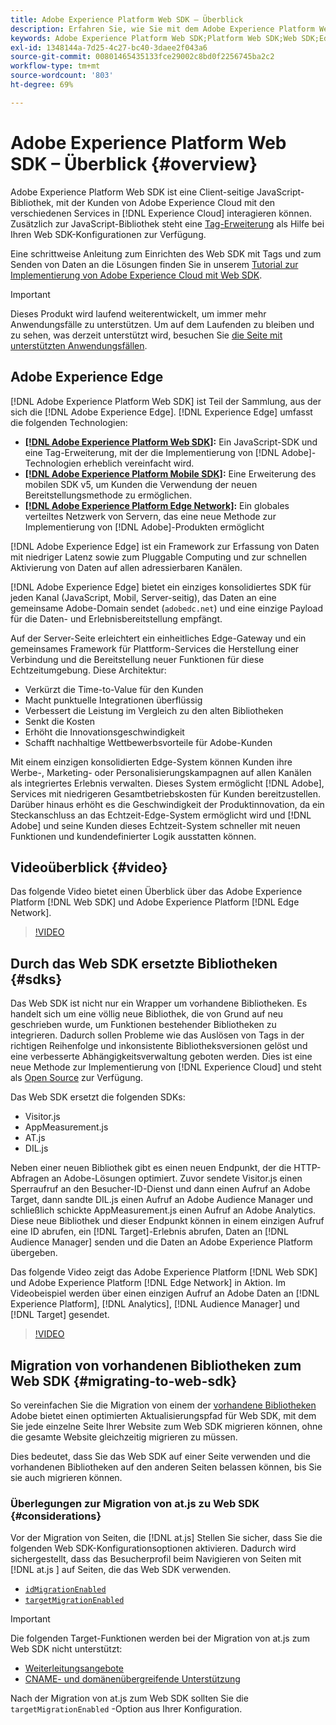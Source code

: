 ```yaml
---
title: Adobe Experience Platform Web SDK – Überblick
description: Erfahren Sie, wie Sie mit dem Adobe Experience Platform Web SDK Platform-Funktionen in Ihre Website integrieren können.
keywords: Adobe Experience Platform Web SDK;Platform Web SDK;Web SDK;Edge;Visitor.js;AppMeasurement.js;AT.js;DIL.js;Web SDK;SDK;Web SDK;Launch;Launch
exl-id: 1348144a-7d25-4c27-bc40-3daee2f043a6
source-git-commit: 00801465435133fce29002c8bd0f2256745ba2c2
workflow-type: tm+mt
source-wordcount: '803'
ht-degree: 69%

---
```


# Adobe Experience Platform Web SDK – Überblick {#overview}

Adobe Experience Platform Web SDK ist eine Client-seitige JavaScript-Bibliothek, mit der Kunden von Adobe Experience Cloud mit den verschiedenen Services in [!DNL Experience Cloud] interagieren können. Zusätzlich zur JavaScript-Bibliothek steht eine [Tag-Erweiterung](./extension/web-sdk-extension-configuration.md) als Hilfe bei Ihren Web SDK-Konfigurationen zur Verfügung.

Eine schrittweise Anleitung zum Einrichten des Web SDK mit Tags und zum Senden von Daten an die Lösungen finden Sie in unserem [Tutorial zur Implementierung von Adobe Experience Cloud mit Web SDK](https://experienceleague.adobe.com/docs/platform-learn/implement-web-sdk/overview.html?lang=de).

>[!IMPORTANT]
>
>Dieses Produkt wird laufend weiterentwickelt, um immer mehr Anwendungsfälle zu unterstützen. Um auf dem Laufenden zu bleiben und zu sehen, was derzeit unterstützt wird, besuchen Sie [die Seite mit unterstützten Anwendungsfällen](https://github.com/orgs/adobe/projects/18/views/1).

## Adobe Experience Edge

[!DNL Adobe Experience Platform Web SDK] ist Teil der Sammlung, aus der sich die [!DNL Adobe Experience Edge]. [!DNL Experience Edge] umfasst die folgenden Technologien:

* **[[!DNL Adobe Experience Platform Web SDK]](#overview):** Ein JavaScript-SDK und eine Tag-Erweiterung, mit der die Implementierung von [!DNL Adobe]-Technologien erheblich vereinfacht wird.
* **[[!DNL Adobe Experience Platform Mobile SDK]](https://aep-sdks.gitbook.io/docs/getting-started/overview):** Eine Erweiterung des mobilen SDK v5, um Kunden die Verwendung der neuen Bereitstellungsmethode zu ermöglichen.
* **[[!DNL Adobe Experience Platform Edge Network]](../server-api/overview.md):** Ein globales verteiltes Netzwerk von Servern, das eine neue Methode zur Implementierung von [!DNL Adobe]-Produkten ermöglicht

[!DNL Adobe Experience Edge] ist ein Framework zur Erfassung von Daten mit niedriger Latenz sowie zum Pluggable Computing und zur schnellen Aktivierung von Daten auf allen adressierbaren Kanälen.

[!DNL Adobe Experience Edge] bietet ein einziges konsolidiertes SDK für jeden Kanal (JavaScript, Mobil, Server-seitig), das Daten an eine gemeinsame Adobe-Domain sendet (`adobedc.net`) und eine einzige Payload für die Daten- und Erlebnisbereitstellung empfängt.

Auf der Server-Seite erleichtert ein einheitliches Edge-Gateway und ein gemeinsames Framework für Plattform-Services die Herstellung einer Verbindung und die Bereitstellung neuer Funktionen für diese Echtzeitumgebung.  Diese Architektur:

* Verkürzt die Time-to-Value für den Kunden
* Macht punktuelle Integrationen überflüssig
* Verbessert die Leistung im Vergleich zu den alten Bibliotheken
* Senkt die Kosten
* Erhöht die Innovationsgeschwindigkeit
* Schafft nachhaltige Wettbewerbsvorteile für Adobe-Kunden

Mit einem einzigen konsolidierten Edge-System können Kunden ihre Werbe-, Marketing- oder Personalisierungskampagnen auf allen Kanälen als integriertes Erlebnis verwalten. Dieses System ermöglicht [!DNL Adobe], Services mit niedrigeren Gesamtbetriebskosten für Kunden bereitzustellen.  Darüber hinaus erhöht es die Geschwindigkeit der Produktinnovation, da ein Steckanschluss an das Echtzeit-Edge-System ermöglicht wird und [!DNL Adobe] und seine Kunden dieses Echtzeit-System schneller mit neuen Funktionen und kundendefinierter Logik ausstatten können.

## Videoüberblick {#video}

Das folgende Video bietet einen Überblick über das Adobe Experience Platform [!DNL Web SDK] und Adobe Experience Platform [!DNL Edge Network].

>[!VIDEO](https://video.tv.adobe.com/v/34141?quality=12&learn=on)

## Durch das Web SDK ersetzte Bibliotheken {#sdks}

Das Web SDK ist nicht nur ein Wrapper um vorhandene Bibliotheken. Es handelt sich um eine völlig neue Bibliothek, die von Grund auf neu geschrieben wurde, um Funktionen bestehender Bibliotheken zu integrieren. Dadurch sollen Probleme wie das Auslösen von Tags in der richtigen Reihenfolge und inkonsistente Bibliotheksversionen gelöst und eine verbesserte Abhängigkeitsverwaltung geboten werden. Dies ist eine neue Methode zur Implementierung von [!DNL Experience Cloud] und steht als [Open Source](https://github.com/adobe/alloy) zur Verfügung.

Das Web SDK ersetzt die folgenden SDKs:

* Visitor.js
* AppMeasurement.js
* AT.js
* DIL.js

Neben einer neuen Bibliothek gibt es einen neuen Endpunkt, der die HTTP-Abfragen an Adobe-Lösungen optimiert. Zuvor sendete Visitor.js einen Sperraufruf an den Besucher-ID-Dienst und dann einen Aufruf an Adobe Target, dann sandte DIL.js einen Aufruf an Adobe Audience Manager und schließlich schickte AppMeasurement.js einen Aufruf an Adobe Analytics. Diese neue Bibliothek und dieser Endpunkt können in einem einzigen Aufruf eine ID abrufen, ein [!DNL Target]-Erlebnis abrufen, Daten an [!DNL Audience Manager] senden und die Daten an Adobe Experience Platform übergeben.

Das folgende Video zeigt das Adobe Experience Platform [!DNL Web SDK] und Adobe Experience Platform [!DNL Edge Network] in Aktion. Im Videobeispiel werden über einen einzigen Aufruf an Adobe Daten an [!DNL Experience Platform], [!DNL Analytics], [!DNL Audience Manager] und [!DNL Target] gesendet.

>[!VIDEO](https://video.tv.adobe.com/v/34148)

## Migration von vorhandenen Bibliotheken zum Web SDK {#migrating-to-web-sdk}

So vereinfachen Sie die Migration von einem der [vorhandene Bibliotheken](#sdks) Adobe bietet einen optimierten Aktualisierungspfad für Web SDK, mit dem Sie jede einzelne Seite Ihrer Website zum Web SDK migrieren können, ohne die gesamte Website gleichzeitig migrieren zu müssen.

Dies bedeutet, dass Sie das Web SDK auf einer Seite verwenden und die vorhandenen Bibliotheken auf den anderen Seiten belassen können, bis Sie sie auch migrieren können.

### Überlegungen zur Migration von at.js zu Web SDK {#considerations}

Vor der Migration von Seiten, die [!DNL at.js] Stellen Sie sicher, dass Sie die folgenden Web SDK-Konfigurationsoptionen aktivieren. Dadurch wird sichergestellt, dass das Besucherprofil beim Navigieren von Seiten mit [!DNL at.js ] auf Seiten, die das Web SDK verwenden.

* [`idMigrationEnabled`](fundamentals/configuring-the-sdk.md#id-migration-enabled)
* [`targetMigrationEnabled`](fundamentals/configuring-the-sdk.md#targetMigrationEnabled)


>[!IMPORTANT]
>
>Die folgenden Target-Funktionen werden bei der Migration von at.js zum Web SDK nicht unterstützt:
> * [Weiterleitungsangebote](https://experienceleague.adobe.com/docs/target/using/experiences/offers/offer-redirect.html?lang=en)
> * [CNAME- und domänenübergreifende Unterstützung](https://developer.adobe.com/target/implement/client-side/atjs/atjs-cookies/?lang=en)


Nach der Migration von at.js zum Web SDK sollten Sie die `targetMigrationEnabled` -Option aus Ihrer Konfiguration.



